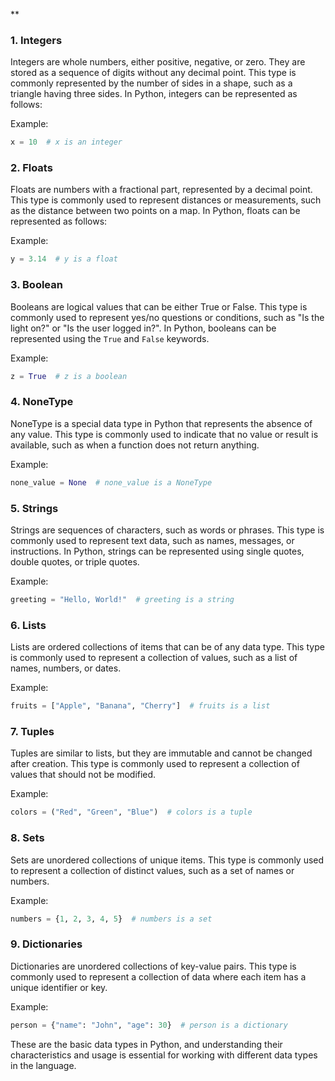 **

### 1. Integers


Integers are whole numbers, either positive, negative, or zero. They are stored as a sequence of digits without any decimal point. This type is commonly represented by the number of sides in a shape, such as a triangle having three sides. In Python, integers can be represented as follows:


Example:
```python
x = 10  # x is an integer
```

### 2. Floats


Floats are numbers with a fractional part, represented by a decimal point. This type is commonly used to represent distances or measurements, such as the distance between two points on a map. In Python, floats can be represented as follows:


Example:
```python
y = 3.14  # y is a float
```

### 3. Boolean


Booleans are logical values that can be either True or False. This type is commonly used to represent yes/no questions or conditions, such as "Is the light on?" or "Is the user logged in?". In Python, booleans can be represented using the `True` and `False` keywords.


Example:
```python
z = True  # z is a boolean
```

### 4. NoneType


NoneType is a special data type in Python that represents the absence of any value. This type is commonly used to indicate that no value or result is available, such as when a function does not return anything.


Example:
```python
none_value = None  # none_value is a NoneType
```

### 5. Strings


Strings are sequences of characters, such as words or phrases. This type is commonly used to represent text data, such as names, messages, or instructions. In Python, strings can be represented using single quotes, double quotes, or triple quotes.


Example:
```python
greeting = "Hello, World!"  # greeting is a string
```

### 6. Lists


Lists are ordered collections of items that can be of any data type. This type is commonly used to represent a collection of values, such as a list of names, numbers, or dates.


Example:
```python
fruits = ["Apple", "Banana", "Cherry"]  # fruits is a list
```

### 7. Tuples


Tuples are similar to lists, but they are immutable and cannot be changed after creation. This type is commonly used to represent a collection of values that should not be modified.


Example:
```python
colors = ("Red", "Green", "Blue")  # colors is a tuple
```

### 8. Sets


Sets are unordered collections of unique items. This type is commonly used to represent a collection of distinct values, such as a set of names or numbers.


Example:
```python
numbers = {1, 2, 3, 4, 5}  # numbers is a set
```

### 9. Dictionaries


Dictionaries are unordered collections of key-value pairs. This type is commonly used to represent a collection of data where each item has a unique identifier or key.


Example:
```python
person = {"name": "John", "age": 30}  # person is a dictionary
```

These are the basic data types in Python, and understanding their characteristics and usage is essential for working with different data types in the language.